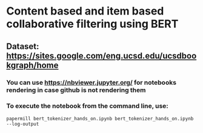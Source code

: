 # Content based and item based collaborative filtering using BERT

## Dataset: https://sites.google.com/eng.ucsd.edu/ucsdbookgraph/home


### You can use https://nbviewer.jupyter.org/ for notebooks rendering in case github is not rendering them

### To execute the notebook from the command line, use:

```
papermill bert_tokenizer_hands_on.ipynb bert_tokenizer_hands_on.ipynb --log-output
```
